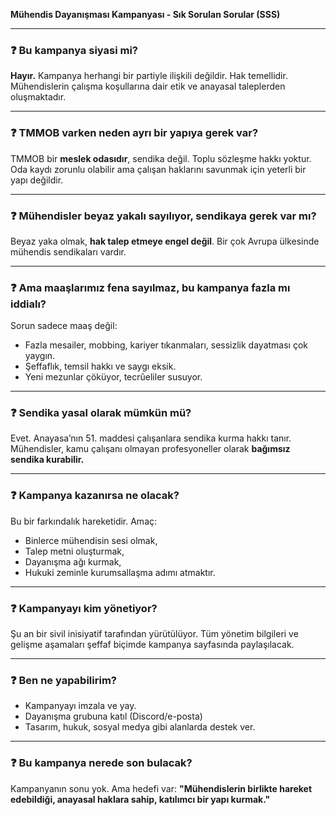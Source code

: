 **Mühendis Dayanışması Kampanyası - Sık Sorulan Sorular (SSS)**

---

### ❓ Bu kampanya siyasi mi?
**Hayır.** Kampanya herhangi bir partiyle ilişkili değildir. Hak temellidir. Mühendislerin çalışma koşullarına dair etik ve anayasal taleplerden oluşmaktadır.

---

### ❓ TMMOB varken neden ayrı bir yapıya gerek var?
TMMOB bir **meslek odasıdır**, sendika değil. Toplu sözleşme hakkı yoktur. Oda kaydı zorunlu olabilir ama çalışan haklarını savunmak için yeterli bir yapı değildir.

---

### ❓ Mühendisler beyaz yakalı sayılıyor, sendikaya gerek var mı?
Beyaz yaka olmak, **hak talep etmeye engel değil**. Bir çok Avrupa ülkesinde mühendis sendikaları vardır.

---

### ❓ Ama maaşlarımız fena sayılmaz, bu kampanya fazla mı iddialı?
Sorun sadece maaş değil:
- Fazla mesailer, mobbing, kariyer tıkanmaları, sessizlik dayatması çok yaygın.
- Şeffaflık, temsil hakkı ve saygı eksik.
- Yeni mezunlar çöküyor, tecrûeliler susuyor.

---

### ❓ Sendika yasal olarak mümkün mü?
Evet. Anayasa’nın 51. maddesi çalışanlara sendika kurma hakkı tanır.
Mühendisler, kamu çalışanı olmayan profesyoneller olarak **bağımsız sendika kurabilir.**

---

### ❓ Kampanya kazanırsa ne olacak?
Bu bir farkındalık hareketidir. Amaç:
- Binlerce mühendisin sesi olmak,
- Talep metni oluşturmak,
- Dayanışma ağı kurmak,
- Hukuki zeminle kurumsallaşma adımı atmaktır.

---

### ❓ Kampanyayı kim yönetiyor?
Şu an bir sivil inisiyatif tarafından yürütülüyor. Tüm yönetim bilgileri ve gelişme aşamaları şeffaf biçimde kampanya sayfasında paylaşılacak.

---

### ❓ Ben ne yapabilirim?
- Kampanyayı imzala ve yay.
- Dayanışma grubuna katıl (Discord/e-posta)
- Tasarım, hukuk, sosyal medya gibi alanlarda destek ver.

---

### ❓ Bu kampanya nerede son bulacak?
Kampanyanın sonu yok. Ama hedefi var:
**"Mühendislerin birlikte hareket edebildiği, anayasal haklara sahip, katılımcı bir yapı kurmak."**

